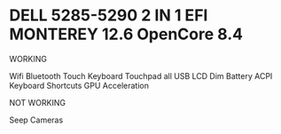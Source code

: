 # DELL 5285-5290 2 IN 1 EFI MONTEREY 12.6 OpenCore 8.4

WORKING

Wifi
Bluetooth
Touch
Keyboard
Touchpad
all USB
LCD Dim
Battery
ACPI
Keyboard Shortcuts
GPU Acceleration

NOT WORKING

Seep
Cameras
